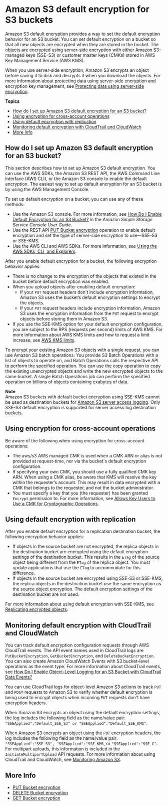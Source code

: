 # Amazon S3 default encryption for S3 buckets<a name="bucket-encryption"></a>

Amazon S3 default encryption provides a way to set the default encryption behavior for an S3 bucket\. You can set default encryption on a bucket so that all new objects are encrypted when they are stored in the bucket\. The objects are encrypted using server\-side encryption with either Amazon S3\-managed keys \(SSE\-S3\) or customer master keys \(CMKs\) stored in AWS Key Management Service \(AWS KMS\)\. 

When you use server\-side encryption, Amazon S3 encrypts an object before saving it to disk and decrypts it when you download the objects\. For more information about protecting data using server\-side encryption and encryption key management, see [Protecting data using server\-side encryption](serv-side-encryption.md)\.

**Topics**
+ [How do I set up Amazon S3 default encryption for an S3 bucket?](#bucket-encryption-how-to-set-up)
+ [Using encryption for cross\-account operations](#bucket-encryption-update-bucket-policy)
+ [Using default encryption with replication](#bucket-encryption-update-bucket-policy)
+ [Monitoring default encryption with CloudTrail and CloudWatch](#bucket-encryption-tracking)
+ [More Info](#bucket-encryption-related-resources)

## How do I set up Amazon S3 default encryption for an S3 bucket?<a name="bucket-encryption-how-to-set-up"></a>

This section describes how to set up Amazon S3 default encryption\. You can use the AWS SDKs, the Amazon S3 REST API, the AWS Command Line Interface \(AWS CLI\), or the Amazon S3 console to enable the default encryption\. The easiest way to set up default encryption for an S3 bucket is by using the AWS Management Console\.

To set up default encryption on a bucket, you can use any of these methods:
+ Use the Amazon S3 console\. For more information, see [How Do I Enable Default Encryption for an S3 Bucket?](https://docs.aws.amazon.com/AmazonS3/latest/user-guide/default-bucket-encryption.html) in the *Amazon Simple Storage Service Console User Guide*\.
+ Use the REST API [PUT Bucket encryption](https://docs.aws.amazon.com/AmazonS3/latest/API/RESTBucketPUTencryption.html) operation to enable default encryption and set the type of server\-side encryption to use—SSE\-S3 or SSE\-KMS\.
+ Use the AWS CLI and AWS SDKs\. For more information, see [Using the AWS SDKs, CLI, and Explorers](UsingAWSSDK.md)\. 

After you enable default encryption for a bucket, the following encryption behavior applies:
+ There is no change to the encryption of the objects that existed in the bucket before default encryption was enabled\. 
+ When you upload objects after enabling default encryption:
  + If your `PUT` request headers don't include encryption information, Amazon S3 uses the bucket’s default encryption settings to encrypt the objects\. 
  + If your `PUT` request headers include encryption information, Amazon S3 uses the encryption information from the `PUT` request to encrypt objects before storing them in Amazon S3\.
+ If you use the SSE\-KMS option for your default encryption configuration, you are subject to the RPS \(requests per second\) limits of AWS KMS\. For more information about AWS KMS limits and how to request a limit increase, see [AWS KMS limits](https://docs.aws.amazon.com/kms/latest/developerguide/limits.html)\. 

To encrypt your existing Amazon S3 objects with a single request, you can use Amazon S3 batch operations\. You provide S3 Batch Operations with a list of objects to operate on, and Batch Operations calls the respective API to perform the specified operation\. You can use the copy operation to copy the existing unencrypted objects and write the new encrypted objects to the same bucket\. A single Batch Operations job can perform the specified operation on billions of objects containing exabytes of data\.

**Note**  
Amazon S3 buckets with default bucket encryption using SSE\-KMS cannot be used as destination buckets for [Amazon S3 server access logging](ServerLogs.md)\. Only SSE\-S3 default encryption is supported for server access log destination buckets\.

## Using encryption for cross\-account operations<a name="bucket-encryption-update-bucket-policy"></a>

Be aware of the following when using encryption for cross\-account operations:
+ The aws/s3 AWS managed CMK is used when a CMK ARN or alias is not provided at request\-time, nor via the bucket's default encryption configuration\.
+ If specifying your own CMK, you should use a fully qualified CMK key ARN\. When using a CMK alias, be aware that KMS will resolve the key within the requester’s account\. This may result in data encrypted with a CMK that belongs to the requester, and not the bucket administrator\.
+ You must specify a key that you \(the requester\) has been granted `Encrypt` permission to\. For more information, see [Allows Key Users to Use a CMK for Cryptographic Operations](https://docs.aws.amazon.com/kms/latest/developerguide/key-policies.html#key-policy-users-crypto)\.

## Using default encryption with replication<a name="bucket-encryption-update-bucket-policy"></a>

After you enable default encryption for a replication destination bucket, the following encryption behavior applies: 
+ If objects in the source bucket are not encrypted, the replica objects in the destination bucket are encrypted using the default encryption settings of the destination bucket\. This results in the `ETag` of the source object being different from the `ETag` of the replica object\. You must update applications that use the `ETag` to accommodate for this difference\.
+ If objects in the source bucket are encrypted using SSE\-S3 or SSE\-KMS, the replica objects in the destination bucket use the same encryption as the source object encryption\. The default encryption settings of the destination bucket are not used\.

For more information about using default encryption with SSE\-KMS, see [Replicating encrypted objects](replication-config-for-kms-objects.md)\.

## Monitoring default encryption with CloudTrail and CloudWatch<a name="bucket-encryption-tracking"></a>

You can track default encryption configuration requests through AWS CloudTrail events\. The API event names used in CloudTrail logs are `PutBucketEncryption`, `GetBucketEncryption`, and `DeleteBucketEncryption`\. You can also create Amazon CloudWatch Events with S3 bucket\-level operations as the event type\. For more information about CloudTrail events, see [How Do I Enable Object\-Level Logging for an S3 Bucket with CloudTrail Data Events?](https://docs.aws.amazon.com/AmazonS3/latest/user-guide/enable-cloudtrail-events.html)

You can use CloudTrail logs for object\-level Amazon S3 actions to track `PUT` and `POST` requests to Amazon S3 to verify whether default encryption is being used to encrypt objects when incoming `PUT` requests don't have encryption headers\. 

When Amazon S3 encrypts an object using the default encryption settings, the log includes the following field as the name/value pair: `"SSEApplied":"Default_SSE_S3" or "SSEApplied":"Default_SSE_KMS"`\. 

When Amazon S3 encrypts an object using the `PUT` encryption headers, the log includes the following field as the name/value pair: `"SSEApplied":"SSE_S3", "SSEApplied":"SSE_KMS`, or `"SSEApplied":"SSE_C"`\. For multipart uploads, this information is included in the `InitiateMultipartUpload` API requests\. For more information about using CloudTrail and CloudWatch, see [Monitoring Amazon S3](monitoring-overview.md)\.

## More Info<a name="bucket-encryption-related-resources"></a>
+  [PUT Bucket encryption](https://docs.aws.amazon.com/AmazonS3/latest/API/RESTBucketPUTencryption.html) 
+  [DELETE Bucket encryption](https://docs.aws.amazon.com/AmazonS3/latest/API/RESTBucketDELETEencryption.html) 
+  [GET Bucket encryption](https://docs.aws.amazon.com/AmazonS3/latest/API/RESTBucketGETencryption.html) 